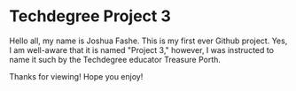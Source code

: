 # Techdegree Project 3

Hello all, my name is Joshua Fashe. This is my first ever Github project. Yes, I am well-aware that it is named "Project 3," however, I was instructed to name it such by the Techdegree educator Treasure Porth.

Thanks for viewing! Hope you enjoy!

